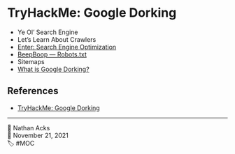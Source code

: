 # TryHackMe: Google Dorking

* Ye Ol’ Search Engine
* Let’s Learn About Crawlers
* [Enter: Search Engine Optimization](../log/2021-11-21-tryhackme-complete-beginner-supplements.md)
* [BeepBoop — Robots.txt](../log/2021-11-21-tryhackme-complete-beginner-supplements.md)
* Sitemaps
* [What is Google Dorking?](../log/2021-11-21-tryhackme-complete-beginner-supplements.md)

## References

* [TryHackMe: Google Dorking](https://tryhackme.com/room/googledorking)

- - - -

👤 Nathan Acks  
📅 November 21, 2021  
🏷️ #MOC
